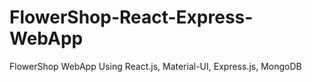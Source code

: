 # FlowerShop-React-Express-WebApp

FlowerShop WebApp Using React.js, Material-UI, Express.js, MongoDB
